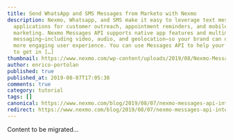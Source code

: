 ```yaml
---
title: Send WhatsApp and SMS Messages from Marketo with Nexmo
description: Nexmo, Whatsapp, and SMS make it easy to leverage text messaging
  applications for customer outreach, appointment reminders, and mobile
  marketing. Nexmo Messages API supports native app features and multimedia
  messaging—including video, audio, and geolocation—so your brand can deliver a
  more engaging user experience. You can use Messages API to help your business
  to get in […]
thumbnail: https://www.nexmo.com/wp-content/uploads/2019/08/Nexmo-Messages-API_Marketo_1200x600.jpg
author: enrico-portolan
published: true
published_at: 2019-08-07T17:05:38
comments: true
category: tutorial
tags: []
canonical: https://www.nexmo.com/blog/2019/08/07/nexmo-messages-api-integration-with-marketo-dr
redirect: https://www.nexmo.com/blog/2019/08/07/nexmo-messages-api-integration-with-marketo-dr
---
```

Content to be migrated...